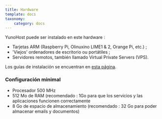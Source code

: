 ```yaml
---
title: Hardware
template: docs
taxonomy:
    category: docs
---
```


YunoHost puede ser instalado en este hardware :
- Tarjetas ARM (Raspberry Pi, Olinuxino LIME1 & 2, Orange Pi, etc.) ;
- 'Viejos' ordenadores de escritorio ou portátiles ;
- Servidores remotos, también llamado Virtual Private Servers (VPS).

Los guías de instalación se encuentran en [esta página](/install).

### Configuración minimal

* Procesador 500 MHz
* 512 Mo de RAM (recomendado : 1Go para que los servicios y las aplicaciones funcionen correctamente
* 8 Go de espacio de almacenamiento (recomendado : 32 Go para poder almacenar emails y documentos)

